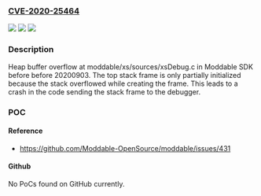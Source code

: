 ### [CVE-2020-25464](https://cve.mitre.org/cgi-bin/cvename.cgi?name=CVE-2020-25464)
![](https://img.shields.io/static/v1?label=Product&message=n%2Fa&color=blue)
![](https://img.shields.io/static/v1?label=Version&message=n%2Fa&color=blue)
![](https://img.shields.io/static/v1?label=Vulnerability&message=n%2Fa&color=brighgreen)

### Description

Heap buffer overflow at moddable/xs/sources/xsDebug.c in Moddable SDK before before 20200903. The top stack frame is only partially initialized because the stack overflowed while creating the frame. This leads to a crash in the code sending the stack frame to the debugger.

### POC

#### Reference
- https://github.com/Moddable-OpenSource/moddable/issues/431

#### Github
No PoCs found on GitHub currently.

